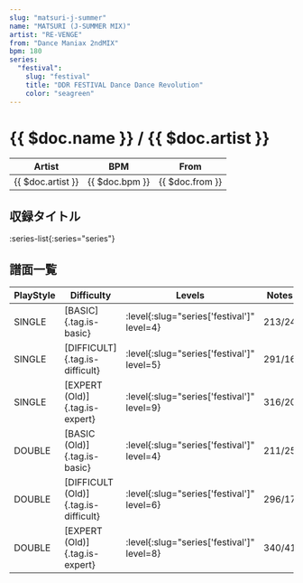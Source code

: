 ```yaml
---
slug: "matsuri-j-summer"
name: "MATSURI (J-SUMMER MIX)"
artist: "RE-VENGE"
from: "Dance Maniax 2ndMIX"
bpm: 180
series:
  "festival":
    slug: "festival"
    title: "DDR FESTIVAL Dance Dance Revolution"
    color: "seagreen"
---
```


# {{ $doc.name }} / {{ $doc.artist }}

|Artist|BPM|From|
|------|---|----|
|{{ $doc.artist }}|{{ $doc.bpm }}|{{ $doc.from }}|

## 収録タイトル

:series-list{:series="series"}

## 譜面一覧

|PlayStyle|Difficulty|Levels|Notes|Movie|
|---------|----------|------|-----|-----|
|SINGLE|[BASIC]{.tag.is-basic}|:level{:slug="series['festival']" level=4}|213/24||
|SINGLE|[DIFFICULT]{.tag.is-difficult}|:level{:slug="series['festival']" level=5}|291/16||
|SINGLE|[EXPERT (Old)]{.tag.is-expert}|:level{:slug="series['festival']" level=9}|316/20||
|DOUBLE|[BASIC (Old)]{.tag.is-basic}|:level{:slug="series['festival']" level=4}|211/25||
|DOUBLE|[DIFFICULT (Old)]{.tag.is-difficult}|:level{:slug="series['festival']" level=6}|296/17||
|DOUBLE|[EXPERT (Old)]{.tag.is-expert}|:level{:slug="series['festival']" level=8}|340/41||
